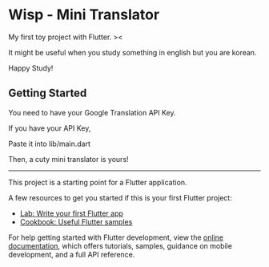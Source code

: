 # Wisp - Mini Translator

My first toy project with Flutter. ><

It might be useful when you study something in english but you are korean.

Happy Study!

## Getting Started

You need to have your Google Translation API Key.

If you have your API Key,

Paste it into lib/main.dart

Then, a cuty mini translator is yours!

---

This project is a starting point for a Flutter application.

A few resources to get you started if this is your first Flutter project:

- [Lab: Write your first Flutter app](https://docs.flutter.dev/get-started/codelab)
- [Cookbook: Useful Flutter samples](https://docs.flutter.dev/cookbook)

For help getting started with Flutter development, view the
[online documentation](https://docs.flutter.dev/), which offers tutorials,
samples, guidance on mobile development, and a full API reference.
